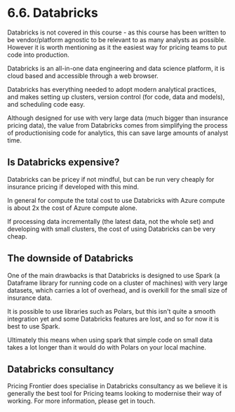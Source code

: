 # 6.6. Databricks

Databricks is not covered in this course - as this course has been written to be vendor/platform agnostic to be relevant to as many analysts as possible. However it is worth mentioning as it the easiest way for pricing teams to put code into production.

Databricks is an all-in-one data engineering and data science platform, it is cloud based and accessible through a web browser.

Databricks has everything needed to adopt modern analytical practices, and makes setting up clusters, version control (for code, data and models), and scheduling code easy.

Although designed for use with very large data (much bigger than insurance pricing data), the value from Databricks comes from simplifying the process of productionising code for analytics, this can save large amounts of analyst time. 

## Is Databricks expensive?

Databricks can be pricey if not mindful, but can be run very cheaply for insurance pricing if developed with this mind. 

In general for compute the total cost to use Databricks with Azure compute is about 2x the cost of Azure compute alone.

If processing data incrementally (the latest data, not the whole set) and developing with small clusters, the cost of using Databricks can be very cheap. 

## The downside of Databricks

One of the main drawbacks is that Databricks is designed to use Spark (a Dataframe library for running code on a cluster of machines) with very large datasets, which carries a lot of overhead, and is overkill for the small size of insurance data. 

It is possible to use libraries such as Polars, but this isn't quite a smooth integration yet and some Databricks features are lost, and so for now it is best to use Spark. 

Ultimately this means when using spark that simple code on small data takes a lot longer than it would do with Polars on your local machine.

## Databricks consultancy

Pricing Frontier does specialise in Databricks consultancy as we believe it is generally the best tool for Pricing teams looking to modernise their way of working. For more information, please get in touch.
